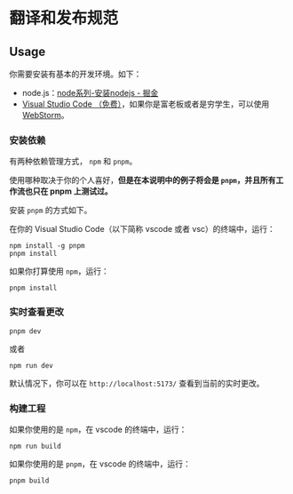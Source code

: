# 翻译和发布规范

## Usage

你需要安装有基本的开发环境。如下：

- node.js：[node系列-安装nodejs - 掘金](https://juejin.cn/post/6940867941445894157)
- [Visual Studio Code （免费）](https://code.visualstudio.com/)，如果你是富老板或者是穷学生，可以使用 [WebStorm](https://www.jetbrains.com/zh-cn/webstorm/)。

### 安装依赖

有两种依赖管理方式， `npm` 和 `pnpm`。

使用哪种取决于你的个人喜好，**但是在本说明中的例子将会是 `pnpm`，并且所有工作流也只在 pnpm 上测试过。**

安装 `pnpm` 的方式如下。

在你的 Visual Studio Code（以下简称 vscode 或者 vsc）的终端中，运行：

```shell
npm install -g pnpm
pnpm install
```

如果你打算使用 `npm`，运行：

```shell
pnpm install
```

### 实时查看更改

```shell
pnpm dev
```

或者

```shell
npm run dev
```

默认情况下，你可以在 `http://localhost:5173/` 查看到当前的实时更改。

### 构建工程

如果你使用的是 `npm`，在 vscode 的终端中，运行：

```shell
npm run build
```

如果你使用的是 `pnpm`，在 vscode 的终端中，运行：

```shell
pnpm build
```
